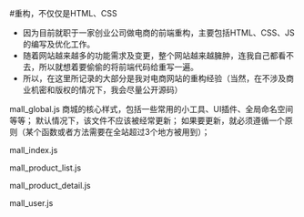 #重构，不仅仅是HTML、CSS
* 因为目前就职于一家创业公司做电商的前端重构，主要包括HTML、CSS、JS的编写及优化工作。
* 随着网站越来越多的功能需求及变更，整个网站越来越臃肿，连我自己都看不去，所以就想着要偷偷的将前端代码给重写一遍。
* 所以，在这里所记录的大部分是我对电商网站的重构经验（当然，在不涉及商业机密和版权的情况下，我会尽量公开源码）



mall_global.js
	商城的核心样式，包括一些常用的小工具、UI插件、全局命名空间等等；
	默认情况下，该文件不应该被经常更新；
	如果要更新，就必须遵循一个原则（某个函数或者方法需要在全站超过3个地方被用到）；

mall_index.js

mall_product_list.js

mall_product_detail.js

mall_user.js
